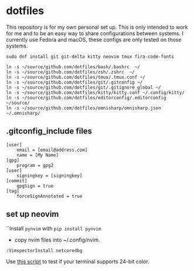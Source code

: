# dotfiles  
This repository is for my own personal set up. This is only intended to work for me and to be an easy way to share configurations between systems. I currently use Fedora and macOS, these configs are only tested on those systems.  
  
```
sudo dnf install git git-delta kitty neovim tmux fira-code-fonts

ln -s ~/source/github.com/dotfiles/bash/.bashrc  ~/
ln -s ~/source/github.com/dotfiles/zsh/.zshrc  ~/
ln -s ~/source/github.com/dotfiles/tmux/.tmux.conf ~/
ln -s ~/source/github.com/dotfiles/git/.gitconfig ~/
ln -s ~/source/github.com/dotfiles/git/.gitignore_global ~/
ln -s ~/source/github.com/dotfiles/kitty/kitty.conf ~/.config/kitty/
ln -s ~/source/github.com/dotfiles/editorconfig/.editorconfig ~/source/
ln -s ~/source/github.com/dotfiles/omnisharp/omnisharp.json ~/.omnisharp/
```
  
## .gitconfig_include files  
```
[user]
    email = [email@address.com]
    name = [My Name]
[gpg]
    program = gpg2
[user]
    signingkey = [signingkey]
[commit]
    gpgSign = true
[tag]
    forceSignAnnotated = true
```
  
## set up neovim  
``Install `pynvim` with `pip install pynvim`
- copy nvim files into ~/.config/nvim.  
```
:VimspectorInstall netcoredbg
```
Use [this script](https://gist.githubusercontent.com/lifepillar/09a44b8cf0f9397465614e622979107f/raw/24-bit-color.sh) to test if your terminal supports 24-bit color.  

